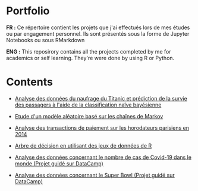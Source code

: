 # Portfolio 

**FR :**
Ce répertoire contient les projets que j'ai effectués lors de mes études ou par engagement personnel. Ils sont présentés sous la forme de Jupyter Notebooks ou sous RMarkdown 

**ENG :**
This reposirory contains all the projects completed by me for academics or self learning. They're were done by using R or Python.



# Contents 

- <a href = "https://github.com/MelissaEve509/Projets/blob/master/ProjetEveillarRamdani.pdf"  target="_blank"> Analyse des données du naufrage du Titanic et prédiction de la survie des passagers à l'aide de la classification naîve bayésienne </a>

- <a href = "https://github.com/MelissaEve509/Projets/blob/master/ProjetTutore_Eveillard_Queric.pdf" target="_blank"> Etude d'un modèle aléatoire basé sur les chaînes de Markov </a>

- <a href = "https://github.com/MelissaEve509/Projets/blob/master/Projet%20-%20EVEILLARD%20(1).ipynb" target="_blank">Analyse des transactions de paiement sur les horodateurs parisiens en 2014</a>

- <a href = "https://github.com/MelissaEve509/Projets/blob/master/DM_Melissa_Eveillard.pdf" target = "_blank"> Arbre de décision en utilisant des jeux de données de R </a>

- <a href= "https://github.com/MelissaEve509/Projets/blob/master/notebook.ipynb" target = "_blank"> Analyse des données concernant le nombre de cas de Covid-19 dans le monde (Projet guidé sur DataCamp) </a>

- <a href= "https://github.com/MelissaEve509/Projets/blob/master/AnalysingTVData.ipynb" target = "_blank"> Analyse des données concernant le Super Bowl (Projet guidé sur DataCamp)  </a>
